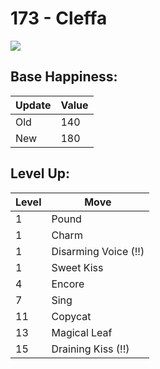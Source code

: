 # 173 - Cleffa
![][173]

## Base Happiness:

Update | Value
---    | ---
Old    | 140
New    | 180

## Level Up:

Level | Move
---   | ---
  1   | Pound
  1   | Charm
  1   | Disarming Voice (!!)
  1   | Sweet Kiss
  4   | Encore
  7   | Sing
 11   | Copycat
 13   | Magical Leaf
 15   | Draining Kiss (!!)



[173]: /img/pokemon/173.png
